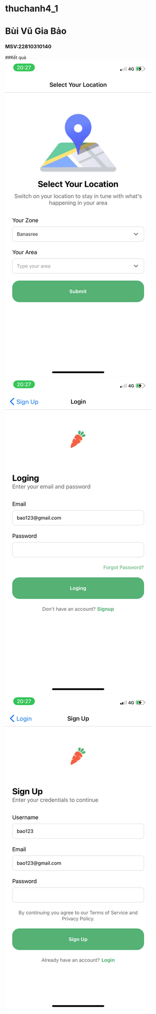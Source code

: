 # thuchanh4_1
 # Bùi Vũ Gia Bảo
### MSV:22810310140
##Kết quả
![Hinh anh 01](th14_1.jpg)
![Hinh anh 02](th14_2.jpg)
![Hinh anh 03](th14_3.jpg)

 
 
